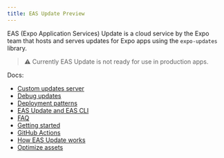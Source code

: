 ```yaml
---
title: EAS Update Preview
---
```


EAS (Expo Application Services) Update is a cloud service by the Expo team that hosts and serves updates for Expo apps using the `expo-updates` library.

> ⚠️ Currently EAS Update is not ready for use in production apps.

Docs:

- [Custom updates server](/preview/eas-update/custom-updates-server)
- [Debug updates](/preview/eas-update/debug-updates)
- [Deployment patterns](/preview/eas-update/deployment-patterns)
- [EAS Update and EAS CLI](/preview/eas-update/eas-update-and-eas-cli)
- [FAQ](/preview/eas-update/faq)
- [Getting started](/preview/eas-update/getting-started)
- [GitHub Actions](/preview/eas-update/github-actions)
- [How EAS Update works](/preview/eas-update/how-eas-update-works)
- [Optimize assets](/preview/eas-update/optimize-assets)
